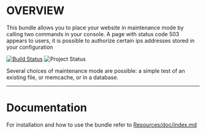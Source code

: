 OVERVIEW
========

This bundle allows you to place your website in maintenance mode by calling two commands in your console. A page with status code 503 appears to users, 
it is possible to authorize certain ips addresses stored in your configuration

[![Build Status](https://secure.travis-ci.org/lexik/LexikMaintenanceBundle.png?branch=master)](http://travis-ci.org/lexik/LexikMaintenanceBundle)
![Project Status](http://stillmaintained.com/lexik/LexikMaintenanceBundle.png)

Several choices of maintenance mode are possible: a simple test of an existing file, or memcache, or in a database.

---------------------

Documentation
=============

For installation and how to use the bundle refer to [Resources/doc/index.md](https://github.com/lexik/LexikMaintenanceBundle/blob/master/Resources/doc/index.md)
